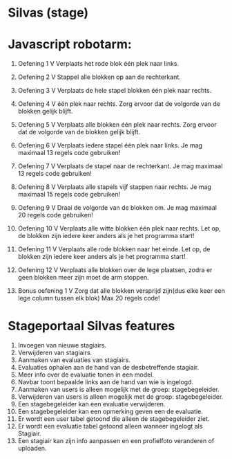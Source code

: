 # Silvas (stage)

# Javascript robotarm:
1. Oefening 1 V
Verplaats het rode blok één plek naar links.
2. Oefening 2 V
Stappel alle blokken op aan de rechterkant.
3. Oefening 3 V
Verplaats de hele stapel blokken één plek naar rechts.
4. Oefening 4 V
één plek naar rechts. Zorg ervoor dat de volgorde van de blokken gelijk blijft.
5. Oefening 5 V
Verplaats alle blokken één plek naar rechts. Zorg ervoor dat de volgorde van de blokken gelijk blijft. 
6. Oefening 6  V
Verplaats iedere stapel één plek naar links.
Je mag maximaal 13 regels code gebruiken!
7. Oefening 7 V
Verplaats de stapel naar de rechterkant.
Je mag maximaal 13 regels code gebruiken!
8. Oefening 8 V
Verplaats alle stapels vijf stappen naar rechts.
Je mag maximaal 15 regels code gebruiken!
9. Oefening 9 V
Draai de volgorde van de blokken om.
Je mag maximaal 20 regels code gebruiken!
10. Oefening 10 V
Verplaats alle witte blokken één plek naar rechts. 
Let op, de blokken zijn iedere keer anders als je het programma start!
11. Oefening 11 V
Verplaats alle rode blokken naar het einde.
Let op, de blokken zijn iedere keer anders als je het programma start!
12. Oefening 12 V
Verplaats alle blokken over de lege plaatsen, zodra er geen blokken meer zijn moet de arm stoppen.

1. Bonus oefening 1 V
Zorg dat alle blokken versprijd zijn(dus elke keer een lege column tussen elk blok)
Max 20 regels code!

# Stageportaal Silvas features
1. Invoegen van nieuwe stagiairs.
2. Verwijderen van stagiairs.
3. Aanmaken van evaluaties van stagiairs.
4. Evaluaties ophalen aan de hand van de desbetreffende stagiair.
5. Meer info over de evaluatie tonen in een model.
6. Navbar toont bepaalde links aan de hand van wie is ingelogd.
7. Aanmaken van users is alleen mogelijk met de groep: stagebegeleider.
8. Verwijderen van users is alleen mogelijk met de groep: stagebegeleider.
9. Een stagebegeleider kan een evaluatie verwijderen.
10. Een stagebegeleider kan een opmerking geven een de evaluatie.
12. Er wordt een user tabel getoond die alleen de stagebegeleider ziet.
13. Er wordt een evaluatie tabel getoond alleen wanneer ingelogt als Stagiair.
14. Een stagiair kan zijn info aanpassen en een profielfoto veranderen of uploaden.
